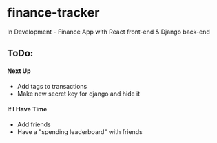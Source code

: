 # finance-tracker
In Development - Finance App with React front-end &amp; Django back-end

## ToDo:
#### Next Up
- Add tags to transactions
- Make new secret key for django and hide it
#### If I Have Time
- Add friends
- Have a "spending leaderboard" with friends
